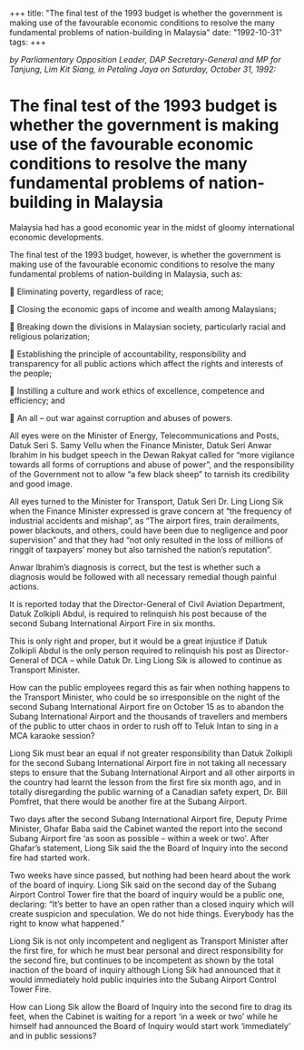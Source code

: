 +++ 
title: "The final test of the 1993 budget is whether the government is making use of the favourable economic conditions to resolve the many fundamental problems of nation-building in Malaysia"
date: "1992-10-31"
tags:
+++

_by Parliamentary Opposition Leader, DAP Secretary-General and MP for Tanjung, Lim Kit Siang, in Petaling Jaya on Saturday, October 31, 1992:_

# The final test of the 1993 budget is whether the government is making use of the favourable economic conditions to resolve the many fundamental problems of nation-building in Malaysia

Malaysia had has a good economic year in the midst of gloomy international economic developments.</u>

The final test of the 1993 budget, however,  is whether the government is making use of the favourable economic conditions to resolve the many fundamental problems of nation-building in Malaysia, such as:

	Eliminating poverty, regardless of  race;

	Closing the economic gaps of  income and wealth among Malaysians;

	Breaking down the divisions in Malaysian society, particularly racial and religious polarization;

	Establishing the principle of accountability, responsibility and transparency for all public actions which affect the rights and interests of the people;

	Instilling a culture and work ethics of excellence, competence and efficiency; and

	An all – out war against corruption and abuses of powers.

All eyes were on the Minister of Energy, Telecommunications and Posts, Datuk Seri S. Samy Vellu when the Finance Minister, Datuk Seri Anwar Ibrahim in his budget speech in the Dewan Rakyat called for “more vigilance towards all forms of corruptions and abuse of power”, and the responsibility of the Government not to allow “a few black sheep” to tarnish its credibility and good image.

All eyes turned to the Minister for Transport, Datuk Seri Dr. Ling Liong Sik when the Finance Minister expressed is grave concern at “the frequency of industrial accidents and mishap”, as “The airport fires, train derailments, power blackouts, and others, could have been due to negligence and poor supervision” and that they had “not only resulted in the loss of millions of ringgit of taxpayers’ money but also tarnished the nation’s reputation”.

Anwar Ibrahim’s diagnosis is correct, but the test is whether such a diagnosis would be followed with all necessary remedial though painful actions.

It is reported today that the Director-General of Civil Aviation Department, Datuk Zolkipli Abdul, is required to relinquish his post because of the second Subang International Airport Fire in six months.

This is only right and proper, but it would be a great injustice if Datuk Zolkipli Abdul is the only person required to relinquish his post as Director-General of DCA – while Datuk Dr. Ling Liong Sik is allowed to continue as Transport Minister.

How can the public employees regard this as fair when nothing happens to the Transport Minister, who could be so irresponsible on the night of the second Subang International Airport fire on October 15 as to abandon the Subang International Airport and the thousands of travellers and members of the public to utter chaos in order to rush off to Teluk Intan to sing in a MCA karaoke session?

Liong Sik must bear an equal if not greater responsibility than Datuk Zolkipli for the second Subang International Airport fire in not taking all necessary steps to ensure that the Subang International Airport and all other airports in the country had learnt the lesson from the first fire six month ago, and in totally disregarding the public warning of a Canadian safety expert, Dr. Bill Pomfret, that there would be another fire at the Subang Airport.

Two days after the second Subang International Airport fire, Deputy Prime Minister, Ghafar Baba said the Cabinet wanted the report into the second Subang Airport fire ‘as soon as possible – within a week or two’. After Ghafar’s statement, Liong Sik said the the Board of Inquiry into the second fire had started work.

Two weeks have since passed, but nothing had been heard about the work of the board of inquiry. Liong Sik said on the second day of the Subang Airport Control Tower fire that the board of inquiry would be a public one, declaring: “It’s better to have an open rather than a closed inquiry which will create suspicion and speculation. We do not hide things. Everybody has the right to know what happened.”

Liong Sik is not only incompetent and negligent as Transport Minister after the first fire, for which he must bear personal and direct responsibility for the second fire, but continues to be incompetent as shown by the total inaction of the board of inquiry although Liong Sik had announced that it would immediately hold public inquiries into the Subang Airport Control Tower Fire.

How can Liong Sik allow the Board of Inquiry into the second fire to drag its feet, when the Cabinet is waiting for a report ‘in a week or two’ while he himself had announced the Board of Inquiry would start work ‘immediately’ and in public sessions?
 
